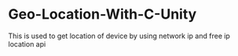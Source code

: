 # Geo-Location-With-C-Unity
This is used to get location of device by using network ip and free ip location api
